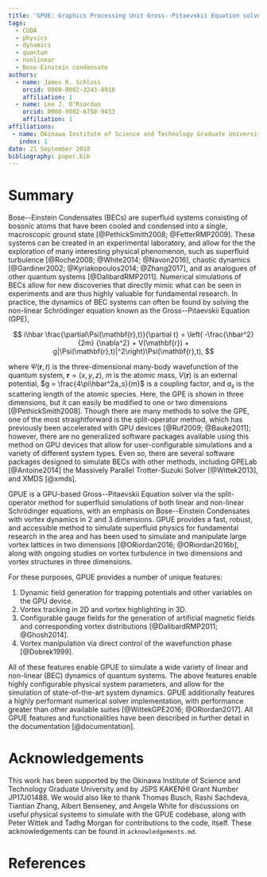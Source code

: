 ```yaml
---
title: 'GPUE: Graphics Processing Unit Gross--Pitaevskii Equation solver'
tags:
  - CUDA
  - physics
  - dynamics
  - quantum
  - nonlinear
  - Bose-Einstein condensate
authors:
  - name: James R. Schloss
    orcid: 0000-0002-3243-8918
    affiliation: 1
  - name: Lee J. O'Riordan
    orcid: 0000-0002-6758-9433
    affiliation: 1
affiliations:
 - name: Okinawa Institute of Science and Technology Graduate University, Onna-son, Okinawa 904-0495, Japan.
   index: 1
date: 21 September 2018
bibliography: paper.bib
---
```


# Summary

Bose--Einstein Condensates (BECs) are superfluid systems consisting of bosonic atoms that have been cooled and condensed into a single, macroscopic ground state [@PethickSmith2008; @FetterRMP2009].
These systems can be created in an experimental laboratory, and allow for the the exploration of many interesting physical phenomenon, such as superfluid turbulence [@Roche2008; @White2014; @Navon2016], chaotic dynamics [@Gardiner2002; @Kyriakopoulos2014; @Zhang2017], and as analogues of other quantum systems [@DalibardRMP2011].
Numerical simulations of BECs allow for new discoveries that directly mimic what can be seen in experiments and are thus highly valuable for fundamental research.
In practice, the dynamics of BEC systems can often be found by solving the non-linear Schr&ouml;dinger equation known as the Gross--Pitaevskii Equation (GPE),

$$
i\hbar \frac{\partial\Psi(\mathbf{r},t)}{\partial t} = \left( -\frac{\hbar^2}{2m} {\nabla^2} + V(\mathbf{r}) + g|\Psi(\mathbf{r},t)|^2\right)\Psi(\mathbf{r},t),
$$

where $\Psi(\mathbf{r},t)$ is the three-dimensional many-body wavefunction of the quantum system, $\mathbf{r} = (x,y,z)$, $m$ is the atomic mass, $V(\mathbf{r})$ is an external potential, $g = \frac{4\pi\hbar^2a_s}{m}$ is a coupling factor, and $a_s$ is the scattering length of the atomic species.
Here, the GPE is shown in three dimensions, but it can easily be modified to one or two dimensions [@PethickSmith2008].
Though there are many methods to solve the GPE, one of the most straightforward is the split-operator method, which has previously been accelerated with GPU devices [@Ruf2009; @Bauke2011]; however, there are no generalized software packages available using this method on GPU devices that allow for user-configurable simulations and a variety of different system types.
Even so, there are several software packages designed to simulate BECs with other methods, including GPELab [@Antoine2014] the Massively Parallel Trotter-Suzuki Solver [@Wittek2013], and XMDS [@xmds].

GPUE is a GPU-based Gross--Pitaevskii Equation solver via the split-operator method for superfluid simulations of both linear and non-linear Schr&ouml;dinger equations, with an emphasis on Bose--Einstein Condensates with vortex dynamics in 2 and 3 dimensions. GPUE provides a fast, robust, and accessible method to simulate superfluid physics for fundamental research in the area and has been used to simulate and manipulate large vortex lattices in two dimensions [@ORiordan2016; @ORiordan2016b], along with ongoing studies on vortex turbulence in two dimensions and vortex structures in three dimensions.

For these purposes, GPUE provides a number of unique features:
1. Dynamic field generation for trapping potentials and other variables on the GPU device.
2. Vortex tracking in 2D and vortex highlighting in 3D.
3. Configurable gauge fields for the generation of artificial magnetic fields and corresponding vortex distributions [@DalibardRMP2011; @Ghosh2014].
4. Vortex manipulation via direct control of the wavefunction phase [@Dobrek1999].

All of these features enable GPUE to simulate a wide variety of linear and non-linear (BEC) dynamics of quantum systems. The above features enable highly configurable physical system parameters, and allow for the simulation of state-of-the-art system dynamics. GPUE additionally features a highly performant numerical solver implementation, with performance greater than other available suites [@WittekGPE2016; @ORiordan2017]. All GPUE features and functionalities have been described in further detail in the documentation [@documentation].

# Acknowledgements
This work has been supported by the Okinawa Institute of Science and Technology Graduate University and by JSPS KAKENHI Grant Number JP17J01488.
We would also like to thank Thomas Busch, Rashi Sachdeva, Tiantian Zhang, Albert Benseney, and Angela White for discussions on useful physical systems to simulate with the GPUE codebase, along with Peter Wittek and Tadhg Morgan for contributions to the code, itself.
These acknowledgements can be found in `acknowledgements.md`.

# References
